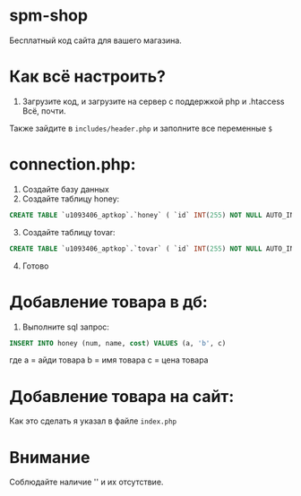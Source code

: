 # spm-shop
Бесплатный код сайта для вашего магазина.

# Как всё настроить?
1. Загрузите код, и загрузите на сервер с поддержкой php и .htaccess
Всё, почти.

Также зайдите в `includes/header.php` и заполните все переменные `$`

# connection.php:
1. Создайте базу данных
2. Создайте таблицу honey:
```sql
CREATE TABLE `u1093406_aptkop`.`honey` ( `id` INT(255) NOT NULL AUTO_INCREMENT , `num` TEXT NOT NULL , `nick` TEXT NOT NULL , `tovar` INT(255) NOT NULL , `name` TEXT NOT NULL , `statuss` INT(255) NOT NULL , `cost` INT(255) NOT NULL , PRIMARY KEY (`id`)) ENGINE = InnoDB;'
```
3. Создайте таблицу tovar:
```sql
CREATE TABLE `u1093406_aptkop`.`tovar` ( `id` INT(255) NOT NULL AUTO_INCREMENT , `num` INT(255) NOT NULL , `name` TEXT NOT NULL , `cost` INT(255) NOT NULL , PRIMARY KEY (`id`)) ENGINE = InnoDB;
```
4. Готово

# Добавление товара в дб:
1. Выполните sql запрос: 
```sql
INSERT INTO honey (num, name, cost) VALUES (a, 'b', c)
```
где
a = айди товара
b = имя товара
c = цена товара

# Добавление товара на сайт:
Как это сделать я указал в файле `index.php`

# Внимание
Соблюдайте наличие '' и их отсутствие.
